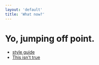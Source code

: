 ```yaml
---
layout: 'default'
title: 'What now?'
---
```


# Yo, jumping off point.

- [style guide](style-guide)
- [This isn't true](said-the-dog)

